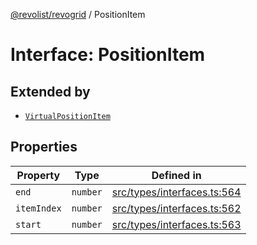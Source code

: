 [@revolist/revogrid](README.md) / PositionItem

# Interface: PositionItem

## Extended by

- [`VirtualPositionItem`](Interface.VirtualPositionItem.md)

## Properties

| Property | Type | Defined in |
| ------ | ------ | ------ |
| `end` | `number` | [src/types/interfaces.ts:564](https://github.com/revolist/revogrid/blob/8213d73a71275549be4832f9fff99c2dcf82fa2e/src/types/interfaces.ts#L564) |
| `itemIndex` | `number` | [src/types/interfaces.ts:562](https://github.com/revolist/revogrid/blob/8213d73a71275549be4832f9fff99c2dcf82fa2e/src/types/interfaces.ts#L562) |
| `start` | `number` | [src/types/interfaces.ts:563](https://github.com/revolist/revogrid/blob/8213d73a71275549be4832f9fff99c2dcf82fa2e/src/types/interfaces.ts#L563) |
